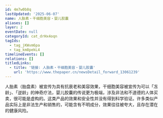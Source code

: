 ```yaml
---
id: 4m7w0b8q
lastUpdated: '2025-06-07'
name: 人胎素・干细胞美容・婴儿胶囊
aliases: []
layer: 2
eventDate: null
categoryId: cat_drHx4oqn
tagIds:
  - tag_jKWvm6pa
  - tag_km8pekL4
timelineEvents: []
relations: []
titledLinks:
  - title: '链接: 人胎素・干细胞美容・婴儿胶囊'
    url: 'https://www.thepaper.cn/newsDetail_forward_13061239'
---
```

人胎素（胎盘素）被宣传为具有抗衰老和美容效果，干细胞美容被宣传为可以「冻龄」、「逆龄」的神奇疗法，婴儿胶囊的传说更为极端，涉及非法和不道德的人体买卖，很可能是虚构的。这类产品的效果和安全性并没有得到科学验证。许多类似产品实际上是非法生产和销售的，可能含有不明成分，效果往往被夸大，且存在潜在的健康风险。
